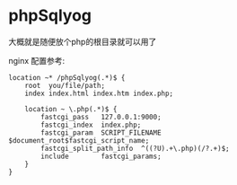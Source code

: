 # phpSqlyog


大概就是随便放个php的根目录就可以用了

nginx 配置参考:

	location ~* /phpSqlyog(.*)$ {
		root  you/file/path;
		index index.html index.htm index.php;
	
		location ~ \.php(.*)$ {
		    fastcgi_pass   127.0.0.1:9000;
		    fastcgi_index  index.php;
		    fastcgi_param  SCRIPT_FILENAME  $document_root$fastcgi_script_name;
		    fastcgi_split_path_info  ^((?U).+\.php)(/?.+)$;
	    	include        fastcgi_params;
		}
	}

